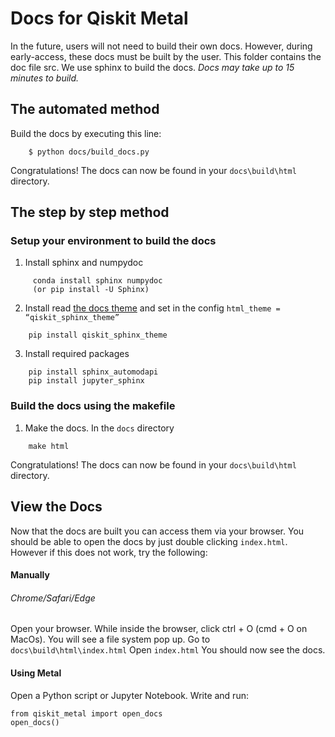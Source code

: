 ﻿# Docs for Qiskit Metal
In the future, users will not need to build their own docs. However, during early-access, these docs must be built by the user.
This folder contains the doc file src. We use sphinx to build the docs. _Docs may take up to 15 minutes to build._
## The automated method
Build the docs by executing this line:
```
    $ python docs/build_docs.py
```
Congratulations!  The docs can now be found in your `docs\build\html` directory.
## The step by step method
### Setup your environment to build the docs
1. Install sphinx and numpydoc
```
	 conda install sphinx numpydoc
	 (or pip install -U Sphinx)
```
2. Install read [the docs theme](https://github.com/Qiskit/qiskit_sphinx_theme) and set in the config `html_theme = “qiskit_sphinx_theme”`
```
	pip install qiskit_sphinx_theme
```
3. Install required packages
```
	pip install sphinx_automodapi
	pip install jupyter_sphinx
```
### Build the docs using the makefile
1. Make the docs.  In the `docs` directory
```
	make html
```
Congratulations!  The docs can now be found in your `docs\build\html` directory.
## View the Docs
Now that the docs are built you can access them via your browser.
You should be able to open the docs by just double clicking `index.html`. However if this does not work, try the following:
#### Manually
###### Chrome/Safari/Edge
Open your browser. While inside the browser, click ctrl + O (cmd + O on MacOs). You will see a file system pop up. Go to `docs\build\html\index.html`
Open `index.html` You should now see the docs.
#### Using Metal
Open a Python script or Jupyter Notebook. Write and run:
```
from qiskit_metal import open_docs
open_docs()
```